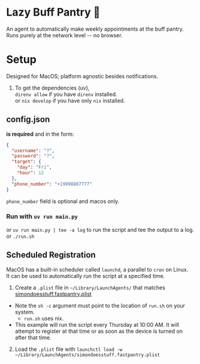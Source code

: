 # Lazy Buff Pantry 💪

An agent to automatically make weekly appointments
at the buff pantry. Runs purely at the network level -- no browser.

# Setup

Designed for MacOS; platform agnostic besides notifications.

1. To get the dependencies (uv),  
   `direnv allow` if you have `direnv` installed.  
   or `nix develop` if you have only `nix` installed.  

## config.json

**is required** and in the form:

```json
{
  "username": "?",
  "password": "?",
  "target": {
    "day": "Fri",
    "hour": 12
  },
  "phone_number": "+19998887777"
}
```

`phone_number` field is optional and macos only.

### Run with `uv run main.py`

or `uv run main.py | tee -a log` to run the script and tee the output to a log.  
or `./run.sh`

## Scheduled Registration

MacOS has a built-in scheduler called `launchd`, a parallel to `cron` on Linux.  
It can be used to automatically run the script at a specified time.

1. Create a `.plist` file in `~/Library/LaunchAgents/` that matches
[simondoesstuff.fastpantry.plist](./simondoesstuff.fastpantry.plist)

- Note the `sh -c` argument must point to the location of `run.sh` on your system.
  - `run.sh` uses nix.
- This example will run the script every Thursday at 10:00 AM.
  It will attempt to register at that time or as soon as the device is turned on after that time.

2. Load the `.plist` file with `launchctl load -w
    ~/Library/LaunchAgents/simondoesstuff.fastpantry.plist`
